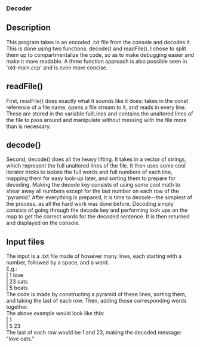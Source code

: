 ### Decoder  
## Description  
This program takes in an encoded .txt file from the console and decodes it. This is done using two functions: decode() and readFile(). 
I chose to split them up to compartmentalize the code, so as to make debugging easier and make it more readable. A three function approach 
is also possible seen in 'old-main.ccp' and is even more concise.  

## readFile()  
First, readFile() does exactly what it sounds like it does: takes in the const reference of a file name, opens a file stream to it, 
and reads in every line. These are stored in the variable fullLines and contains the unaltered lines of the file to pass around and 
manipulate without messing with the file more than is necessary.  

## decode()  
Second, decode() does all the heavy lifting. It takes in a vector of strings, which represent the full unaltered lines of the file. 
It then uses some cool iterator tricks to isolate the full words and full numbers of each line, mapping them for easy look-up later, 
and sorting them to prepare for decoding. Making the decode key consists of using some cool math to shear away all numbers except for 
the last number on each row of the 'pyramid.' After everything is prepared, it is time to decode--the simplest of the process, 
as all the hard work was done before. Decoding  simply consists of going through the decode key and performing look ups on the map to 
get the correct words for the decoded sentence. It is then returned and displayed on the console.  

## Input files  
The input is a .txt file made of however many lines, each starting with a number, followed by a space, and a word.  
E.g.:  
|   1 love  
|   23 cats  
|   5 boats  
The code is made by constructing a pyramid of these lines, sorting them, and taking the last of each row. Then, adding those corresponding words together.  
The above example would look like this:  
|     1  
|   5  23  
The last of each row would be 1 and 23, making the decoded message: "love cats."
